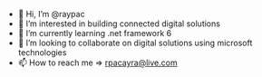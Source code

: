 - 👋 Hi, I’m @raypac
- 👀 I’m interested in building connected digital solutions
- 🌱 I’m currently learning .net framework 6
- 💞️ I’m looking to collaborate on digital solutions using microsoft technologies
- 📫 How to reach me => rpacayra@live.com

<!---
raypac/raypac is a ✨ special ✨ repository because its `README.md` (this file) appears on your GitHub profile.
You can click the Preview link to take a look at your changes.
--->
